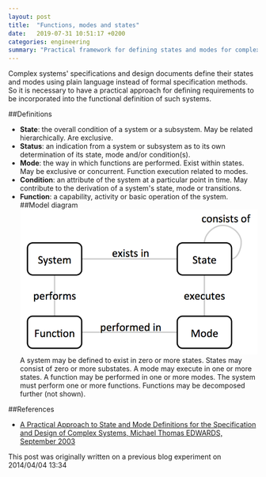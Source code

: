 ```yaml
---
layout: post
title:  "Functions, modes and states"
date:   2019-07-31 10:51:17 +0200
categories: engineering
summary: "Practical framework for defining states and modes for complex systems."
---
```


Complex systems' specifications and design documents define their states and modes using plain language instead of formal specification methods. So it is necessary to have a practical approach for defining requirements to be incorporated into the functional definition of such systems.

##Definitions
* **State**: the overall condition of a system or a subsystem. May be related hierarchically. Are exclusive.
* **Status**: an indication from a system or subsystem as to its own determination of its state, mode and/or condition(s).
* **Mode**: the way in which functions are performed. Exist within states. May be exclusive or concurrent. Function execution related to modes.
* **Condition**: an attribute of the system at a particular point in time. May contribute to the derivation of a system's state, mode or transitions.
* **Function**: a capability, activity or basic operation of the system.
##Model diagram
![Model diagram](/assets/images/System-State-Function-Mode.png)
A system may be defined to exist in zero or more states. States may consist of zero or more substates. A mode may execute in one or more states. A function may be performed in one or more modes. The system must perform one or more functions. Functions may be decomposed further (not shown).

##References
* [A Practical Approach to State and Mode Definitions for the Specification and Design of Complex Systems, Michael Thomas EDWARDS, September 2003](http://ep.unisa.edu.au/artefact/file/download.php?file=113130&view=23326)

This post was originally written on a previous blog experiment on 2014/04/04 13:34
